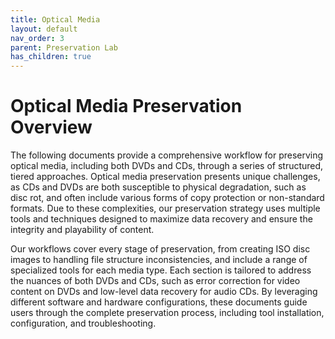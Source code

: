 ```yaml
---
title: Optical Media
layout: default
nav_order: 3
parent: Preservation Lab
has_children: true
---
```

# Optical  Media Preservation Overview

The following documents provide a comprehensive workflow for preserving optical media, including both DVDs and CDs, through a series of structured, tiered approaches. Optical media preservation presents unique challenges, as CDs and DVDs are both susceptible to physical degradation, such as disc rot, and often include various forms of copy protection or non-standard formats. Due to these complexities, our preservation strategy uses multiple tools and techniques designed to maximize data recovery and ensure the integrity and playability of content.

Our workflows cover every stage of preservation, from creating ISO disc images to handling file structure inconsistencies, and include a range of specialized tools for each media type. Each section is tailored to address the nuances of both DVDs and CDs, such as error correction for video content on DVDs and low-level data recovery for audio CDs. By leveraging different software and hardware configurations, these documents guide users through the complete preservation process, including tool installation, configuration, and troubleshooting.